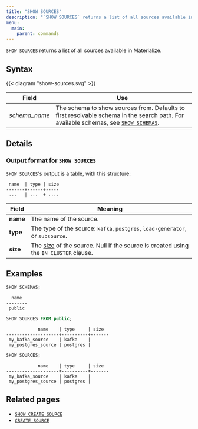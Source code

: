 ```yaml
---
title: "SHOW SOURCES"
description: "`SHOW SOURCES` returns a list of all sources available in Materialize."
menu:
  main:
    parent: commands
---
```


`SHOW SOURCES` returns a list of all sources available in Materialize.

## Syntax

{{< diagram "show-sources.svg" >}}

Field | Use
------|-----
_schema&lowbar;name_ | The schema to show sources from. Defaults to first resolvable schema in the search path. For available schemas, see [`SHOW SCHEMAS`](../show-schemas).

## Details

### Output format for `SHOW SOURCES`

`SHOW SOURCES`'s output is a table, with this structure:

```nofmt
 name  | type | size
-------+------+-----
 ...   | ...  + ....
```

Field | Meaning
------|--------
**name** | The name of the source.
**type** | The type of the source: `kafka`, `postgres`, `load-generator`, or `subsource`.
**size** | The [size](/sql/create-source/#sizing-a-source) of the source. Null if the source is created using the `IN CLUSTER` clause.

## Examples

```sql
SHOW SCHEMAS;
```
```nofmt
  name
--------
 public
```
```sql
SHOW SOURCES FROM public;
```
```nofmt
            name    | type     | size
--------------------+----------+-------
 my_kafka_source    | kafka    |
 my_postgres_source | postgres |
```
```sql
SHOW SOURCES;
```
```nofmt
            name    | type     | size
--------------------+----------+-------
 my_kafka_source    | kafka    |
 my_postgres_source | postgres |
```

## Related pages

- [`SHOW CREATE SOURCE`](../show-create-source)
- [`CREATE SOURCE`](../create-source)
